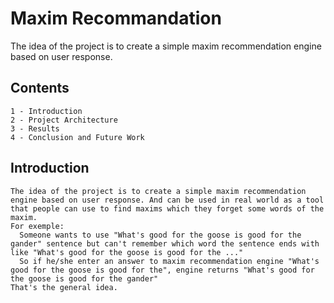 # Maxim Recommandation

The idea of the project is to create a simple maxim recommendation engine based on user response.

## Contents

```
1 - Introduction
2 - Project Architecture
3 - Results
4 - Conclusion and Future Work
```

## Introduction
~~~
The idea of the project is to create a simple maxim recommendation engine based on user response. And can be used in real world as a tool that people can use to find maxims which they forget some words of the maxim.
For exemple:
  Someone wants to use "What's good for the goose is good for the gander" sentence but can't remember which word the sentence ends with like "What's good for the goose is good for the ..."
  So if he/she enter an answer to maxim recommendation engine "What's good for the goose is good for the", engine returns "What's good for the goose is good for the gander"
That's the general idea.
~~~

